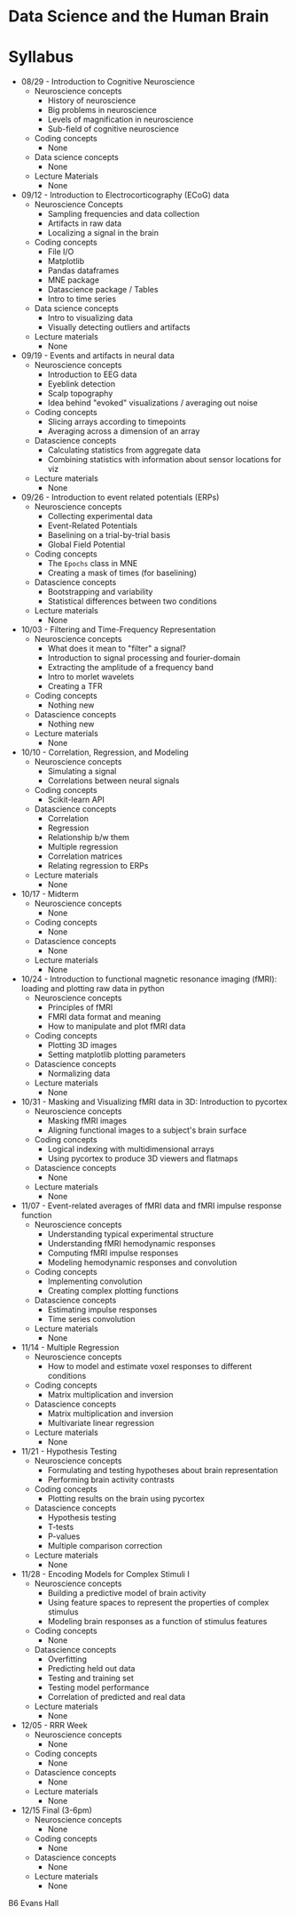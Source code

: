 # Data Science and the Human Brain

# Syllabus
* 08/29 - Introduction to Cognitive Neuroscience
  * Neuroscience concepts
    * History of neuroscience
    * Big problems in neuroscience
    * Levels of magnification in neuroscience
    * Sub-field of cognitive neuroscience
  * Coding concepts
    * None
  * Data science concepts
    * None
  * Lecture Materials
    * None
* 09/12 - Introduction to Electrocorticography (ECoG) data
  * Neuroscience Concepts
    * Sampling frequencies and data collection
    * Artifacts in raw data
    * Localizing a signal in the brain
  * Coding concepts
    * File I/O
    * Matplotlib
    * Pandas dataframes
    * MNE package
    * Datascience package / Tables
    * Intro to time series
  * Data science concepts
    * Intro to visualizing data
    * Visually detecting outliers and artifacts
  * Lecture materials
    * None
* 09/19 - Events and artifacts in neural data
  * Neuroscience concepts
    * Introduction to EEG data
    * Eyeblink detection
    * Scalp topography
    * Idea behind "evoked" visualizations / averaging out noise
  * Coding concepts
    * Slicing arrays according to timepoints
    * Averaging across a dimension of an array
  * Datascience concepts
    * Calculating statistics from aggregate data
    * Combining statistics with information about sensor locations for viz 
  * Lecture materials
    * None
* 09/26 - Introduction to event related potentials (ERPs)
  * Neuroscience concepts
    * Collecting experimental data
    * Event-Related Potentials
    * Baselining on a trial-by-trial basis
    * Global Field Potential
  * Coding concepts
    * The `Epochs` class in MNE
    * Creating a mask of times (for baselining)
  * Datascience concepts
    * Bootstrapping and variability
    * Statistical differences between two conditions
  * Lecture materials
    * None
* 10/03 - Filtering and Time-Frequency Representation
  * Neuroscience concepts
    * What does it mean to "filter" a signal?
    * Introduction to signal processing and fourier-domain
    * Extracting the amplitude of a frequency band
    * Intro to morlet wavelets
    * Creating a TFR
  * Coding concepts
    * Nothing new
  * Datascience concepts
    * Nothing new
  * Lecture materials
    * None
* 10/10 - Correlation, Regression, and Modeling
  * Neuroscience concepts
    * Simulating a signal
    * Correlations between neural signals
  * Coding concepts
    * Scikit-learn API
  * Datascience concepts
    * Correlation
    * Regression
    * Relationship b/w them
    * Multiple regression
    * Correlation matrices
    * Relating regression to ERPs
  * Lecture materials
    * None
* 10/17 - Midterm 
  * Neuroscience concepts
    * None
  * Coding concepts
    * None
  * Datascience concepts
    * None
  * Lecture materials
    * None
* 10/24 - Introduction to functional magnetic resonance imaging (fMRI): loading and plotting raw data in python
  * Neuroscience concepts
    * Principles of fMRI
    * FMRI data format and meaning
    * How to manipulate and plot fMRI data
  * Coding concepts
    * Plotting 3D images
    * Setting matplotlib plotting parameters 
  * Datascience concepts
    * Normalizing data
  * Lecture materials
    * None
* 10/31 - Masking and Visualizing fMRI data in 3D: Introduction to pycortex
  * Neuroscience concepts
    * Masking fMRI images
    * Aligning functional images to a subject's brain surface
  * Coding concepts
    * Logical indexing with multidimensional arrays
    * Using pycortex to produce 3D viewers and flatmaps
  * Datascience concepts
    * None
  * Lecture materials
    * None
* 11/07  - Event-related averages of fMRI data and fMRI impulse response function
  * Neuroscience concepts
    * Understanding typical experimental structure
    * Understanding fMRI hemodynamic responses
    * Computing fMRI impulse responses
    * Modeling hemodynamic responses and convolution
  * Coding concepts
    * Implementing convolution
    * Creating complex plotting functions
  * Datascience concepts
    * Estimating impulse responses
    * Time series convolution
  * Lecture materials
    * None
* 11/14 - Multiple Regression
  * Neuroscience concepts
    * How to model and estimate voxel responses to different conditions
  * Coding concepts
    * Matrix multiplication and inversion
  * Datascience concepts
    * Matrix multiplication and inversion
    * Multivariate linear regression
  * Lecture materials
    * None
* 11/21 - Hypothesis Testing
  * Neuroscience concepts
    * Formulating and testing hypotheses about brain representation
    * Performing brain activity contrasts
  * Coding concepts
    * Plotting results on the brain using pycortex
  * Datascience concepts
    * Hypothesis testing
    * T-tests
    * P-values
    * Multiple comparison correction
  * Lecture materials
    * None
* 11/28 - Encoding Models for Complex Stimuli I
  * Neuroscience concepts
    * Building a predictive model of brain activity
    * Using feature spaces to represent the properties of complex stimulus 
    * Modeling brain responses as a function of stimulus features
  * Coding concepts
    * None
  * Datascience concepts
    * Overfitting
    * Predicting held out data
    * Testing and training set
    * Testing model performance
    * Correlation of predicted and real data
  * Lecture materials
    * None
* 12/05  - RRR Week    
  * Neuroscience concepts
    * None
  * Coding concepts
    * None
  * Datascience concepts
    * None
  * Lecture materials
    * None
* 12/15 Final (3-6pm)
  * Neuroscience concepts
    * None
  * Coding concepts
    * None
  * Datascience concepts
    * None
  * Lecture materials
    * None   

B6 Evans Hall
